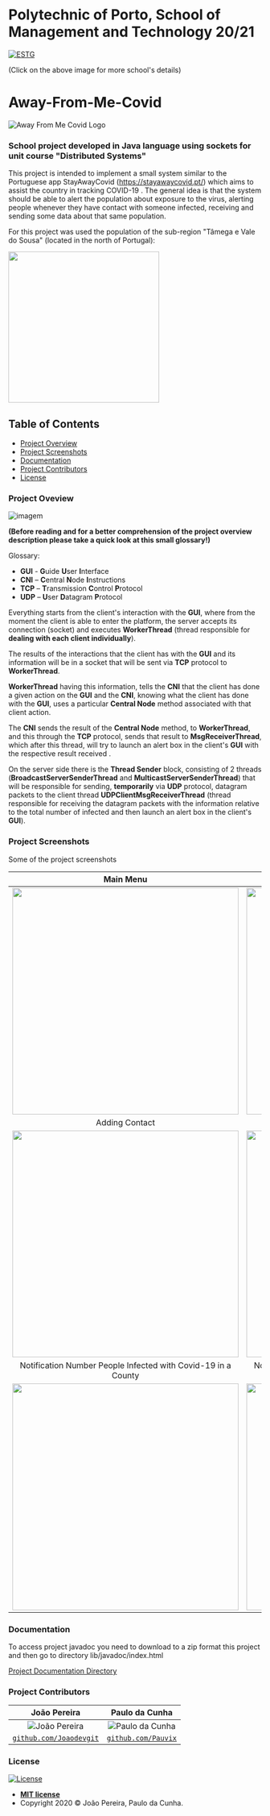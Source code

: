 # Polytechnic of Porto, School of Management and Technology 20/21
<a href="https://www.estg.ipp.pt/"><img src="https://user-images.githubusercontent.com/44362304/94424125-9f4d8a00-0181-11eb-84cb-174d8dbde5ec.png" title="ESTG"></a>

(Click on the above image for more school's details)

# Away-From-Me-Covid
![Away From Me Covid Logo](https://user-images.githubusercontent.com/44362304/107673289-c4a0e780-6c8d-11eb-887e-5f56287ea2bf.png)

### School project developed in Java language using sockets for unit course "Distributed Systems"
This project is intended to implement a small system similar to the Portuguese app StayAwayCovid (https://stayawaycovid.pt/) which aims to assist the country in tracking COVID-19 .
The general idea is that the system should be able to alert the population about exposure to the virus, alerting people whenever they have contact with someone infected, receiving and sending some data about that same population.

For this project was used the population of the sub-region "Tâmega e Vale do Sousa" (located in the north of Portugal):

<img src="https://user-images.githubusercontent.com/44362304/107681656-3cbfdb00-6c97-11eb-981a-56b3935da286.png" width="300" height="300">

## Table of Contents

- [Project Overview](#project_overview)
- [Project Screenshots](#project_screenshots)
- [Documentation](#documentation)
- [Project Contributors](#project_contributors)
- [License](#license)

<a name="project_overview"></a>
### Project Oveview
![imagem](https://user-images.githubusercontent.com/44362304/107673660-19dcf900-6c8e-11eb-9b1e-ffbb5d17f614.png)

**(Before reading and for a better comprehension of the project overview description please take a quick look at this small glossary!)**

Glossary:
- **GUI** - **G**uide **U**ser **I**nterface
- **CNI** – **C**entral **N**ode **I**nstructions
- **TCP** – **T**ransmission **C**ontrol **P**rotocol
- **UDP** – **U**ser **D**atagram **P**rotocol

Everything starts from the client's interaction with the **GUI**, where from the moment the client is able to enter the platform, the server accepts its connection (socket) and executes **WorkerThread** (thread responsible for **dealing with each client individually**).

The results of the interactions that the client has with the **GUI** and its information will be in a socket that will be sent via **TCP** protocol to **WorkerThread**.

**WorkerThread** having this information, tells the **CNI** that the client has done a given action on the **GUI** and the **CNI**, knowing what the client has done with the **GUI**, uses a particular **Central Node** method associated with that client action.

The **CNI** sends the result of the **Central Node** method, to **WorkerThread**, and this through the **TCP** protocol, sends that result to **MsgReceiverThread**, which after this thread, will try to launch an alert box in the client's **GUI** with the respective result received .

On the server side there is the **Thread Sender** block, consisting of 2 threads (**BroadcastServerSenderThread** and **MulticastServerSenderThread**) that will be responsible for sending, **temporarily** via **UDP** protocol, datagram packets to the client thread **UDPClientMsgReceiverThread** (thread responsible for receiving the datagram packets with the information relative to the total number of infected and then launch an alert box in the client's **GUI**). 

<a name="project_screenshots"></a>
### Project Screenshots
Some of the project screenshots

| Main Menu | Notification Warning Contact with Close Contact |
| :---: |:---:| 
| <img src="https://user-images.githubusercontent.com/44362304/107680344-a17a3600-6c95-11eb-98bf-97c92ace1970.png" width="450" height="450"> |<img src="https://user-images.githubusercontent.com/44362304/107680339-a0e19f80-6c95-11eb-8827-cc6f2de66987.png" width="450" height="450"> |
| Adding Contact | Covid-19 Test Result |
| <img src="https://user-images.githubusercontent.com/44362304/107680350-a212cc80-6c95-11eb-92ae-5c766569b161.png" width="450" height="450"> | <img src="https://user-images.githubusercontent.com/44362304/107680343-a17a3600-6c95-11eb-86af-d3c98e302895.png" width="450" height="450"> |
| Notification Number People Infected with Covid-19 in a County | Notification Number People Infected with Covid-19 in a Sub-region |
| <img src="https://user-images.githubusercontent.com/44362304/107680346-a212cc80-6c95-11eb-9478-509a449053e6.png" width="450" height="450"> | <img src="https://user-images.githubusercontent.com/44362304/107680349-a212cc80-6c95-11eb-9758-52d9a7098196.png" width="450" height="450"> |


<a name="documentation"></a>
### Documentation
To access project javadoc you need to download to a zip format this project and then go to directory lib/javadoc/index.html
<p><a href="https://github.com/Joaodevgit/Away-From-Me-Covid/tree/main/documentation"> Project Documentation Directory </a></p>

<a name="project_contributors"></a>
### Project Contributors
| João Pereira | Paulo da Cunha |
| :---: |:---:| 
| ![João Pereira](https://avatars2.githubusercontent.com/u/44362304?s=200&u=e779f8e4e1d4788360e7478a675df73f219b42b4&v=3)| ![Paulo da Cunha](https://avatars0.githubusercontent.com/u/39674226?s=200&u=5e980e380bf0b9d7a7f821ddcc6fe6112e026ae9&v=4) |
| <a href="https://github.com/Joaodevgit" target="_blank">`github.com/Joaodevgit`</a> | <a href="https://github.com/Pauvix" target="_blank">`github.com/Pauvix`</a>|

<a name="license"></a>
### License

[![License](http://img.shields.io/:license-mit-blue.svg?style=flat-square)](http://badges.mit-license.org)
- **[MIT license](http://opensource.org/licenses/mit-license.php)**
- Copyright 2020 © João Pereira, Paulo da Cunha.

